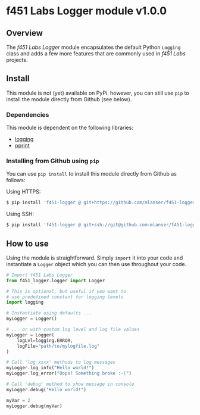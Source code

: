 # f451 Labs Logger module v1.0.0

## Overview

The *f451 Labs Logger* module encapsulates the default Python `Logging` class and adds a few more features that are commonly used in *f451 Labs* projects.

## Install

This module is not (yet) available on PyPi. however, you can still use `pip` to install the module directly from Github (see below).

### Dependencies

This module is dependent on the following libraries:

- [logging](https://docs.python.org/3/howto/logging.html)
- [pprint](https://docs.python.org/3/library/pprint.html)

### Installing from Github using `pip`

You can use `pip install` to install this module directly from Github as follows:

Using HTTPS:

```bash
$ pip install 'f451-logger @ git+https://github.com/mlanser/f451-logger.git'
```

Using SSH:

```bash
$ pip install 'f451-logger @ git+ssh://git@github.com:mlanser/f451-logger.git'
```

## How to use

Using the module is straightforward. Simply `import` it into your code and instantiate a `Logger` object which you can then use throughout your code.

```Python
# Import f451 Labs Logger
from f451_logger.logger import Logger

# This is optional, but useful if you want to 
# use predefined constant for logging levels
import logging

# Instantiate using defaults ...
myLogger = Logger()

# ... or with custom log level and log file values
myLogger = Logger(
    logLvl=logging.ERROR, 
    logFile="path/to/mylogfile.log"
)

# Call 'log_xxxx' methods to log messages
myLogger.log_info("Hello world!")
myLogger.log_error("Oops! Something broke :-(")

# Call 'debug' method to show message in console
myLogger.debug("Hello world!")

myVar = 2
myLogger.debug(myVar)
```
